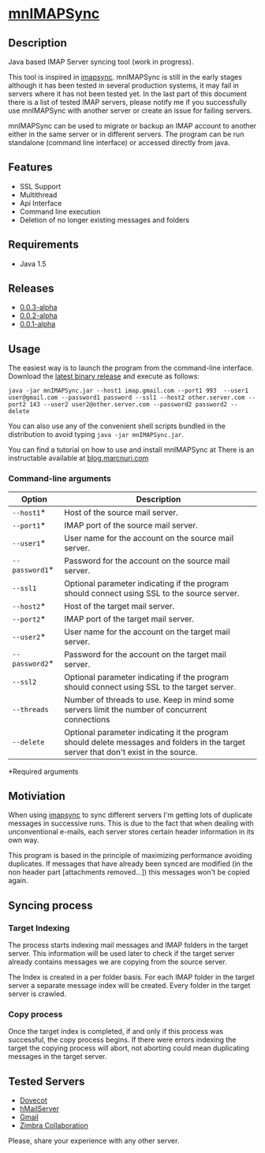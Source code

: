# [mnIMAPSync](http://www.marcnuri.com/)

## Description
Java based IMAP Server syncing tool (work in progress).

This tool is inspired in [imapsync](http://imapsync.lamiral.info/). mnIMAPSync is still in
the early stages although it has been tested in several production systems, it may
fail in servers where it has not been tested yet. In the last part of this document there is a list of 
tested IMAP servers, please notify me if you successfully use mnIMAPSync with another server or 
create an issue for failing servers.

mnIMAPSync can be used to migrate or backup an IMAP account to another either in the same server or
 in different servers. The program can be run standalone (command line interface) or accessed directly 
from java.

## Features
- SSL Support
- Multithread
- Api Interface
- Command line execution
- Deletion of no longer existing messages and folders

## Requirements
- Java 1.5

## Releases
- [0.0.3-alpha](http://www.marcnuri.com/file/mnIMAPSync-release-0.0.3-alpha.zip)
- [0.0.2-alpha](http://www.marcnuri.com/file/mnIMAPSync-release-0.0.2-alpha.zip)
- [0.0.1-alpha](http://www.marcnuri.com/file/mnIMAPSync-release-0.0.1-alpha.zip)

## Usage
The easiest way is to launch the program from the command-line interface.
Download the [latest binary release](http://www.marcnuri.com/file/mnIMAPSync-release-0.0.3-alpha.zip)
 and execute as follows:

```Batchfile
java -jar mnIMAPSync.jar --host1 imap.gmail.com --port1 993  --user1 user@gmail.com --password1 password --ssl1 --host2 other.server.com --port2 143 --user2 user2@other.server.com --password2 password2 --delete
```

You can also use any of the convenient shell scripts bundled in the distribution to avoid typing 
`java -jar mnIMAPSync.jar`.

You can find a tutorial on how to use and install mnIMAPSync at 
There is an instructable available at [blog.marcnuri.com](http://blog.marcnuri.com/incremental-e-mail-backup-and-migration-using-mnimapsync/)

### Command-line arguments
|Option|Description|
|------|-----------|
|`--host1`*|Host of the source mail server.|
|`--port1`*|IMAP port of the source mail server.|
|`--user1`*|User name for the account on the source mail server.|
|`--password1`*|Password for the account on the source mail server.|
|`--ssl1`|Optional parameter indicating if the program should connect using SSL to the source server.|
|`--host2`*|Host of the target mail server.|
|`--port2`*|IMAP port of the target mail server.|
|`--user2`*|User name for the account on the target mail server.|
|`--password2`*|Password for the account on the target mail server.|
|`--ssl2`|Optional parameter indicating if the program should connect using SSL to the target server.|
|`--threads`|Number of threads to use. Keep in mind some servers limit the number of concurrent connections|
|`--delete`|Optional parameter indicating it the program should delete messages and folders in the target server that don't exist in the source.|
\*Required arguments



## Motiviation
When using [imapsync](http://imapsync.lamiral.info/) to sync different servers I'm getting lots of 
duplicate messages in successive runs. This is due to the fact that when dealing with unconventional
e-mails, each server stores certain header information in its own way.

This program is based in the principle of maximizing performance avoiding duplicates. 
If messages that have already been synced are modified (in the non header part [attachments removed...]) 
this messages won't be copied again.

## Syncing process

### Target Indexing

The process starts indexing mail messages and IMAP folders in the target server. This information
will be used later to check if the target server already contains messages we are copying from the source 
server.

The Index is created in a per folder basis. For each IMAP folder in the target server a separate message index 
will be created. Every folder in the target server is crawled.

### Copy process

Once the target index is completed, if and only if this process was successful, the copy process begins.
If there were errors indexing the target the copying process will abort, not aborting could mean duplicating
messages in the target server.

## Tested Servers
- [Dovecot](http://www.dovecot.org)
- [hMailServer](http://www.hmailserver.com)
- [Gmail](http://mail.google.com)
- [Zimbra Collaboration](http://www.zimbra.com)

Please, share your experience with any other server.
